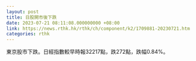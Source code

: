 ```yaml
---
layout: post
title: 日股開市後下跌
date: 2023-07-21 08:11:08.000000000 +08:00
link: https://news.rthk.hk/rthk/ch/component/k2/1709881-20230721.htm
categories: rthk
---
```


東京股市下跌。日經指數較早時報32217點，跌272點，跌幅0.84%。
